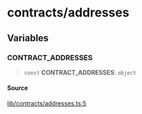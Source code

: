 # contracts/addresses

## Variables

### CONTRACT\_ADDRESSES

> `const` **CONTRACT\_ADDRESSES**: `object`

#### Source

[lib/contracts/addresses.ts:5](https://github.com/PufferFinance/puffer-sdk/blob/103ecd1411182abf5373136fd4e080a21cd5c432/lib/contracts/addresses.ts#L5)
